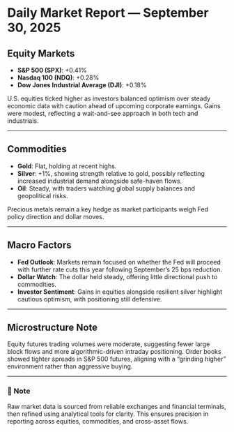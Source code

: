 # Daily Market Report — September 30, 2025

## Equity Markets
- **S&P 500 (SPX)**: +0.41%  
- **Nasdaq 100 (NDQ)**: +0.28%  
- **Dow Jones Industrial Average (DJI)**: +0.18%  

U.S. equities ticked higher as investors balanced optimism over steady economic data with caution ahead of upcoming corporate earnings. Gains were modest, reflecting a wait-and-see approach in both tech and industrials.

---

## Commodities
- **Gold**: Flat, holding at recent highs.  
- **Silver**: +1%, showing strength relative to gold, possibly reflecting increased industrial demand alongside safe-haven flows.  
- **Oil**: Steady, with traders watching global supply balances and geopolitical risks.  

Precious metals remain a key hedge as market participants weigh Fed policy direction and dollar moves.

---

## Macro Factors
- **Fed Outlook**: Markets remain focused on whether the Fed will proceed with further rate cuts this year following September’s 25 bps reduction.  
- **Dollar Watch**: The dollar held steady, offering little directional push to commodities.  
- **Investor Sentiment**: Gains in equities alongside resilient silver highlight cautious optimism, with positioning still defensive.  

---

## Microstructure Note
Equity futures trading volumes were moderate, suggesting fewer large block flows and more algorithmic-driven intraday positioning. Order books showed tighter spreads in S&P 500 futures, aligning with a “grinding higher” environment rather than aggressive buying.

---

### 📌 Note
Raw market data is sourced from reliable exchanges and financial terminals, then refined using analytical tools for clarity. This ensures precision in reporting across equities, commodities, and cross-asset flows.
